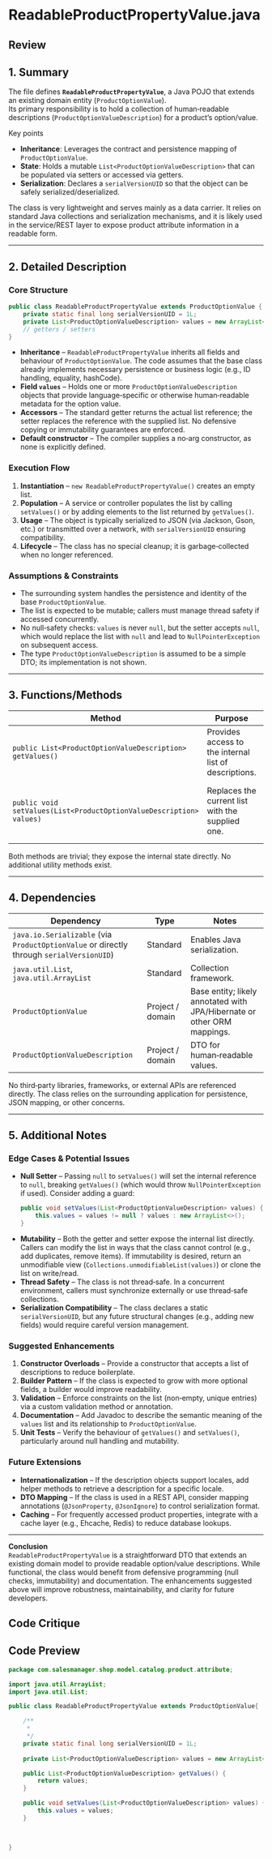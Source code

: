 # ReadableProductPropertyValue.java

## Review

## 1. Summary  

The file defines **`ReadableProductPropertyValue`**, a Java POJO that extends an existing domain entity (`ProductOptionValue`).  
Its primary responsibility is to hold a collection of human‑readable descriptions (`ProductOptionValueDescription`) for a product’s option/value.  

Key points  
- **Inheritance**: Leverages the contract and persistence mapping of `ProductOptionValue`.  
- **State**: Holds a mutable `List<ProductOptionValueDescription>` that can be populated via setters or accessed via getters.  
- **Serialization**: Declares a `serialVersionUID` so that the object can be safely serialized/deserialized.  

The class is very lightweight and serves mainly as a data carrier. It relies on standard Java collections and serialization mechanisms, and it is likely used in the service/REST layer to expose product attribute information in a readable form.

---

## 2. Detailed Description  

### Core Structure
```java
public class ReadableProductPropertyValue extends ProductOptionValue {
    private static final long serialVersionUID = 1L;
    private List<ProductOptionValueDescription> values = new ArrayList<>();
    // getters / setters
}
```

- **Inheritance** – `ReadableProductPropertyValue` inherits all fields and behaviour of `ProductOptionValue`. The code assumes that the base class already implements necessary persistence or business logic (e.g., ID handling, equality, hashCode).  
- **Field `values`** – Holds one or more `ProductOptionValueDescription` objects that provide language‑specific or otherwise human‑readable metadata for the option value.  
- **Accessors** – The standard getter returns the actual list reference; the setter replaces the reference with the supplied list. No defensive copying or immutability guarantees are enforced.  
- **Default constructor** – The compiler supplies a no‑arg constructor, as none is explicitly defined.

### Execution Flow  
1. **Instantiation** – `new ReadableProductPropertyValue()` creates an empty list.  
2. **Population** – A service or controller populates the list by calling `setValues()` or by adding elements to the list returned by `getValues()`.  
3. **Usage** – The object is typically serialized to JSON (via Jackson, Gson, etc.) or transmitted over a network, with `serialVersionUID` ensuring compatibility.  
4. **Lifecycle** – The class has no special cleanup; it is garbage‑collected when no longer referenced.

### Assumptions & Constraints  
- The surrounding system handles the persistence and identity of the base `ProductOptionValue`.  
- The list is expected to be mutable; callers must manage thread safety if accessed concurrently.  
- No null‑safety checks: `values` is never `null`, but the setter accepts `null`, which would replace the list with `null` and lead to `NullPointerException` on subsequent access.  
- The type `ProductOptionValueDescription` is assumed to be a simple DTO; its implementation is not shown.

---

## 3. Functions/Methods  

| Method | Purpose | Parameters | Return | Side‑Effects |
|--------|---------|------------|--------|--------------|
| `public List<ProductOptionValueDescription> getValues()` | Provides access to the internal list of descriptions. | None | The actual `List` reference. | None (but caller can mutate the list). |
| `public void setValues(List<ProductOptionValueDescription> values)` | Replaces the current list with the supplied one. | `values` – list to set (can be `null`). | None | The internal reference changes; may become `null`. |

Both methods are trivial; they expose the internal state directly. No additional utility methods exist.

---

## 4. Dependencies  

| Dependency | Type | Notes |
|------------|------|-------|
| `java.io.Serializable` (via `ProductOptionValue` or directly through `serialVersionUID`) | Standard | Enables Java serialization. |
| `java.util.List`, `java.util.ArrayList` | Standard | Collection framework. |
| `ProductOptionValue` | Project / domain | Base entity; likely annotated with JPA/Hibernate or other ORM mappings. |
| `ProductOptionValueDescription` | Project / domain | DTO for human‑readable values. |

No third‑party libraries, frameworks, or external APIs are referenced directly. The class relies on the surrounding application for persistence, JSON mapping, or other concerns.

---

## 5. Additional Notes  

### Edge Cases & Potential Issues  
- **Null Setter** – Passing `null` to `setValues()` will set the internal reference to `null`, breaking `getValues()` (which would throw `NullPointerException` if used). Consider adding a guard:  
  ```java
  public void setValues(List<ProductOptionValueDescription> values) {
      this.values = values != null ? values : new ArrayList<>();
  }
  ```
- **Mutability** – Both the getter and setter expose the internal list directly. Callers can modify the list in ways that the class cannot control (e.g., add duplicates, remove items). If immutability is desired, return an unmodifiable view (`Collections.unmodifiableList(values)`) or clone the list on write/read.  
- **Thread Safety** – The class is not thread‑safe. In a concurrent environment, callers must synchronize externally or use thread‑safe collections.  
- **Serialization Compatibility** – The class declares a static `serialVersionUID`, but any future structural changes (e.g., adding new fields) would require careful version management.  

### Suggested Enhancements  
1. **Constructor Overloads** – Provide a constructor that accepts a list of descriptions to reduce boilerplate.  
2. **Builder Pattern** – If the class is expected to grow with more optional fields, a builder would improve readability.  
3. **Validation** – Enforce constraints on the list (non‑empty, unique entries) via a custom validation method or annotation.  
4. **Documentation** – Add Javadoc to describe the semantic meaning of the `values` list and its relationship to `ProductOptionValue`.  
5. **Unit Tests** – Verify the behaviour of `getValues()` and `setValues()`, particularly around null handling and mutability.  

### Future Extensions  
- **Internationalization** – If the description objects support locales, add helper methods to retrieve a description for a specific locale.  
- **DTO Mapping** – If the class is used in a REST API, consider mapping annotations (`@JsonProperty`, `@JsonIgnore`) to control serialization format.  
- **Caching** – For frequently accessed product properties, integrate with a cache layer (e.g., Ehcache, Redis) to reduce database lookups.

---

**Conclusion**  
`ReadableProductPropertyValue` is a straightforward DTO that extends an existing domain model to provide readable option/value descriptions. While functional, the class would benefit from defensive programming (null checks, immutability) and documentation. The enhancements suggested above will improve robustness, maintainability, and clarity for future developers.

## Code Critique



## Code Preview

```java
package com.salesmanager.shop.model.catalog.product.attribute;

import java.util.ArrayList;
import java.util.List;

public class ReadableProductPropertyValue extends ProductOptionValue{

	/**
	 * 
	 */
	private static final long serialVersionUID = 1L;
	
	private List<ProductOptionValueDescription> values = new ArrayList<ProductOptionValueDescription>();

	public List<ProductOptionValueDescription> getValues() {
		return values;
	}

	public void setValues(List<ProductOptionValueDescription> values) {
		this.values = values;
	}

	

}



```
